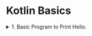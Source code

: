 # Kotlin Basics

<details>
<summary>
  1. Basic Program to Print Hello.
</summary>

```Kotlin

fun main(){
  println("Hello World ! My name is Idrak Sheikh.")
}

```
</details>
